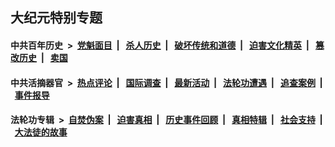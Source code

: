 ## 大纪元特别专题

#### 中共百年历史 &nbsp;>&nbsp; [党魁面目](indexes/nf1176107/README.md?07180430) &nbsp;| &nbsp; [杀人历史](indexes/nf1176106/README.md?07180430) &nbsp;| &nbsp; [破坏传统和道德](indexes/nf1176106/README.md?07180430) &nbsp;| &nbsp; [迫害文化精英](indexes/nf1176111/README.md?07180430) &nbsp;| &nbsp; [篡改历史](indexes/nf1176115/README.md?07180430) &nbsp;| &nbsp; [卖国](indexes/nf1176117/README.md?07180430) 

#### 中共活摘器官 &nbsp;>&nbsp; [热点评论](indexes/nf5879/README.md?07180430) &nbsp;| &nbsp; [国际调查](indexes/nf5947/README.md?07180430) &nbsp;| &nbsp; [最新活动](indexes/nf5883/README.md?07180430) &nbsp;| &nbsp; [法轮功遭遇](indexes/nf5881/README.md?07180430) &nbsp;| &nbsp; [追查案例](indexes/nf5880/README.md?07180430) &nbsp;| &nbsp; [事件报导](indexes/nf5877/README.md?07180430) 

#### 法轮功专辑 &nbsp;>&nbsp; [自焚伪案](indexes/nf5562/README.md?07180430) &nbsp;| &nbsp; [迫害真相](indexes/nf4379/README.md?07180430) &nbsp;| &nbsp; [历史事件回顾](indexes/nf5793/README.md?07180430) &nbsp;| &nbsp; [真相特辑](indexes/nf4389/README.md?07180430) &nbsp;| &nbsp; [社会支持](indexes/nf4386/README.md?07180430) &nbsp;| &nbsp; [大法徒的故事](indexes/nf1147481/README.md?07180430) 


